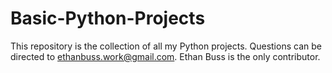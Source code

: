 # Basic-Python-Projects
This repository is the collection of all my Python projects.
Questions can be directed to ethanbuss.work@gmail.com.
Ethan Buss is the only contributor.
